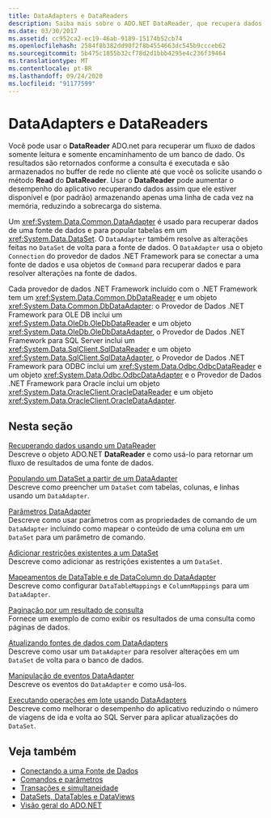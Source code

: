 ```yaml
---
title: DataAdapters e DataReaders
description: Saiba mais sobre o ADO.NET DataReader, que recupera dados de um banco de dados, e DataAdapter, que recupera dados de uma fonte e popula um DataSet.
ms.date: 03/30/2017
ms.assetid: cc952ca2-ec19-46ab-9189-15174b52cb74
ms.openlocfilehash: 2584f8b382dd90f2f8b4554663dc545b9ccceb62
ms.sourcegitcommit: 5b475c1855b32cf78d2d1bbb4295e4c236f39464
ms.translationtype: MT
ms.contentlocale: pt-BR
ms.lasthandoff: 09/24/2020
ms.locfileid: "91177599"
---
```

# <a name="dataadapters-and-datareaders"></a>DataAdapters e DataReaders

Você pode usar o **DataReader** ADO.net para recuperar um fluxo de dados somente leitura e somente encaminhamento de um banco de dado. Os resultados são retornados conforme a consulta é executada e são armazenados no buffer de rede no cliente até que você os solicite usando o método **Read** do **DataReader**. Usar o **DataReader** pode aumentar o desempenho do aplicativo recuperando dados assim que ele estiver disponível e (por padrão) armazenando apenas uma linha de cada vez na memória, reduzindo a sobrecarga do sistema.  
  
 Um <xref:System.Data.Common.DataAdapter> é usado para recuperar dados de uma fonte de dados e para popular tabelas em um <xref:System.Data.DataSet>. O `DataAdapter` também resolve as alterações feitas no `DataSet` de volta para a fonte de dados. O `DataAdapter` usa o objeto `Connection` do provedor de dados .NET Framework para se conectar a uma fonte de dados e usa objetos de `Command` para recuperar dados e para resolver alterações na fonte de dados.  
  
 Cada provedor de dados .NET Framework incluído com o .NET Framework tem um <xref:System.Data.Common.DbDataReader> e um objeto <xref:System.Data.Common.DbDataAdapter>: o Provedor de Dados .NET Framework para OLE DB inclui um <xref:System.Data.OleDb.OleDbDataReader> e um objeto <xref:System.Data.OleDb.OleDbDataAdapter>, o Provedor de Dados .NET Framework para SQL Server inclui um <xref:System.Data.SqlClient.SqlDataReader> e um objeto <xref:System.Data.SqlClient.SqlDataAdapter>, o Provedor de Dados .NET Framework para ODBC inclui um <xref:System.Data.Odbc.OdbcDataReader> e um objeto <xref:System.Data.Odbc.OdbcDataAdapter> e o Provedor de Dados .NET Framework para Oracle inclui um objeto <xref:System.Data.OracleClient.OracleDataReader> e um objeto <xref:System.Data.OracleClient.OracleDataAdapter>.  
  
## <a name="in-this-section"></a>Nesta seção  

 [Recuperando dados usando um DataReader](retrieving-data-using-a-datareader.md)  
 Descreve o objeto ADO.NET **DataReader** e como usá-lo para retornar um fluxo de resultados de uma fonte de dados.  
  
 [Populando um DataSet a partir de um DataAdapter](populating-a-dataset-from-a-dataadapter.md)  
 Descreve como preencher um `DataSet` com tabelas, colunas, e linhas usando um `DataAdapter`.  
  
 [Parâmetros DataAdapter](dataadapter-parameters.md)  
 Descreve como usar parâmetros com as propriedades de comando de um `DataAdapter` incluindo como mapear o conteúdo de uma coluna em um `DataSet` para um parâmetro de comando.  
  
 [Adicionar restrições existentes a um DataSet](adding-existing-constraints-to-a-dataset.md)  
 Descreve como adicionar as restrições existentes a um `DataSet`.  
  
 [Mapeamentos de DataTable e de DataColumn do DataAdapter](dataadapter-datatable-and-datacolumn-mappings.md)  
 Descreve como configurar `DataTableMappings` e `ColumnMappings` para um `DataAdapter`.  
  
 [Paginação por um resultado de consulta](paging-through-a-query-result.md)  
 Fornece um exemplo de como exibir os resultados de uma consulta como páginas de dados.  
  
 [Atualizando fontes de dados com DataAdapters](updating-data-sources-with-dataadapters.md)  
 Descreve como usar um `DataAdapter` para resolver alterações em um `DataSet` de volta para o banco de dados.  
  
 [Manipulação de eventos DataAdapter](handling-dataadapter-events.md)  
 Descreve os eventos do `DataAdapter` e como usá-los.  
  
 [Executando operações em lote usando DataAdapters](performing-batch-operations-using-dataadapters.md)  
 Descreve como melhorar o desempenho do aplicativo reduzindo o número de viagens de ida e volta ao SQL Server para aplicar atualizações do `DataSet`.  
  
## <a name="see-also"></a>Veja também

- [Conectando a uma Fonte de Dados](connecting-to-a-data-source.md)
- [Comandos e parâmetros](commands-and-parameters.md)
- [Transações e simultaneidade](transactions-and-concurrency.md)
- [DataSets, DataTables e DataViews](./dataset-datatable-dataview/index.md)
- [Visão geral do ADO.NET](ado-net-overview.md)
